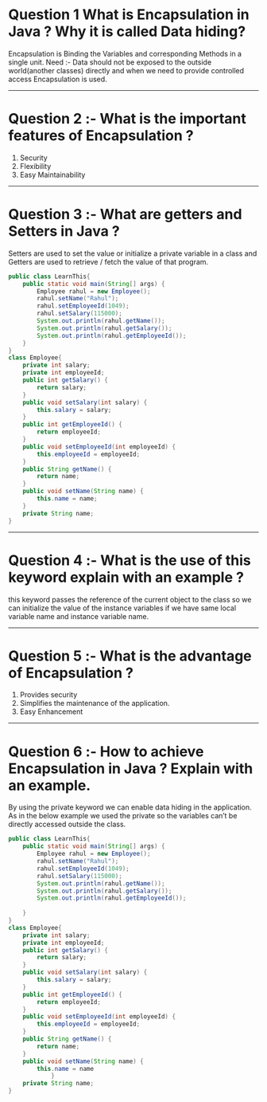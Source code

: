 # Question 1 What is Encapsulation in Java ? Why it is called Data hiding?
 Encapsulation is Binding the Variables and corresponding Methods in a single unit.
Need :-
Data should not be exposed to the outside world(another classes) directly and when we need to provide controlled access Encapsulation is used.

___
# Question 2 :- What is the important features of Encapsulation ?
1. Security
1. Flexibility
1. Easy Maintainability

___
# Question 3 :- What are getters and Setters in Java ?
Setters are used to set the value or initialize a private variable in a class and Getters are used to retrieve / fetch the value of that program.
```java
public class LearnThis{
    public static void main(String[] args) {
        Employee rahul = new Employee();
        rahul.setName("Rahul");
        rahul.setEmployeeId(1049);
        rahul.setSalary(115000);
        System.out.println(rahul.getName());
        System.out.println(rahul.getSalary());
        System.out.println(rahul.getEmployeeId());
    }
}
class Employee{
    private int salary;
    private int employeeId;
    public int getSalary() {
        return salary;
    }
    public void setSalary(int salary) {
        this.salary = salary;
    }
    public int getEmployeeId() {
        return employeeId;
    }
    public void setEmployeeId(int employeeId) {
        this.employeeId = employeeId;
    }
    public String getName() {
        return name;
    }
    public void setName(String name) {
        this.name = name;
    }
    private String name;
}
```
___
# Question 4 :- What is the use of this keyword explain with an example ?
this keyword passes the reference of the current object to the class so we can initialize the value of the instance variables if we have same local variable name and instance variable name.

___
# Question 5 :- What is the advantage of Encapsulation ?
1. Provides security
1. Simplifies the maintenance of the application.
1. Easy Enhancement 

___
# Question 6 :- How to achieve Encapsulation in Java ? Explain with an example.
By using the private keyword we can enable data hiding in the application.
As in the below example we used the private so the variables can’t be directly accessed outside the class.
```java
public class LearnThis{
    public static void main(String[] args) {
        Employee rahul = new Employee();
        rahul.setName("Rahul");
        rahul.setEmployeeId(1049);
        rahul.setSalary(115000);
        System.out.println(rahul.getName());
        System.out.println(rahul.getSalary());
        System.out.println(rahul.getEmployeeId());
        
    }
}
class Employee{
    private int salary;
    private int employeeId;
    public int getSalary() {
        return salary;
    }
    public void setSalary(int salary) {
        this.salary = salary;
    }
    public int getEmployeeId() {
        return employeeId;
    }
    public void setEmployeeId(int employeeId) {
        this.employeeId = employeeId;
    }
    public String getName() {
        return name;
    }
    public void setName(String name) {
        this.name = name
            }
    private String name;
}
